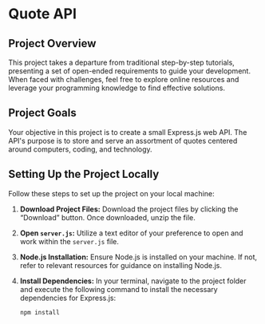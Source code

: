 # Quote API

## Project Overview

This project takes a departure from traditional step-by-step tutorials, presenting a set of open-ended requirements to guide your development. When faced with challenges, feel free to explore online resources and leverage your programming knowledge to find effective solutions.

## Project Goals

Your objective in this project is to create a small Express.js web API. The API's purpose is to store and serve an assortment of quotes centered around computers, coding, and technology.

## Setting Up the Project Locally

Follow these steps to set up the project on your local machine:

1. **Download Project Files:**
   Download the project files by clicking the “Download” button. Once downloaded, unzip the file.

2. **Open `server.js`:**
   Utilize a text editor of your preference to open and work within the `server.js` file.

3. **Node.js Installation:**
   Ensure Node.js is installed on your machine. If not, refer to relevant resources for guidance on installing Node.js.

4. **Install Dependencies:**
   In your terminal, navigate to the project folder and execute the following command to install the necessary dependencies for Express.js:
   ```bash
   npm install
   ```

